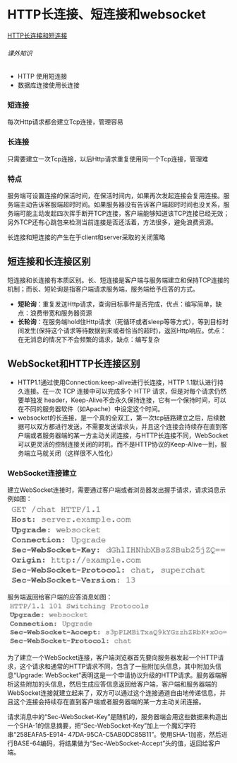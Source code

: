 # HTTP长连接、短连接和websocket

[HTTP长连接和短连接](https://www.cnblogs.com/0201zcr/p/4694945.html)

###### 课外知识
- HTTP 使用短连接
- 数据库连接使用长连接

### 短连接
每次Http请求都会建立Tcp连接，管理容易

### 长连接
只需要建立一次Tcp连接，以后Http请求重复使用同一个Tcp连接，管理难

### 特点
服务端可设置连接的保活时间，在保活时间内，如果再次发起连接会复用连接。服务端主动告诉客服端超时时间。如果服务器没有告诉客户端超时时间也没关系，服务端可能主动发起四次挥手断开TCP连接，客户端能够知道该TCP连接已经无效；另外TCP还有心跳包来检测当前连接是否还活着，方法很多，避免浪费资源。 

长连接和短连接的产生在于client和server采取的关闭策略

## 短连接和长连接区别
短连接和长连接有本质区别。长、短连接是客户端与服务端建立和保持TCP连接的机制；而长、短轮询是指客户端请求服务端，服务端给予应答的方式。
- **短轮询**：重复发送Http请求，查询目标事件是否完成，优点：编写简单，缺点：浪费带宽和服务器资源
- **长轮询**：在服务端hold住Http请求（死循环或者sleep等等方式），等到目标时间发生(保持这个请求等待数据到来或者恰当的超时)，返回Http响应。优点：在无消息的情况下不会频繁的请求，缺点：编写复杂

## WebSocket和HTTP长连接区别
- HTTP1.1通过使用Connection:keep-alive进行长连接，HTTP 1.1默认进行持久连接。在一次 TCP 连接中可以完成多个 HTTP 请求，但是对每个请求仍然要单独发 header，Keep-Alive不会永久保持连接，它有一个保持时间，可以在不同的服务器软件（如Apache）中设定这个时间。
- websocket的长连接，是一个<Te d>真的全双工</Te>，第一次tcp链路建立之后，后续数据可以双方都进行发送，不需要发送请求头，并且这个连接会持续存在直到客户端或者服务器端的某一方主动关闭连接，<Te d>与HTTP长连接不同，WebSocket可以更灵活的控制连接关闭的时机，而不是HTTP协议的Keep-Alive一到，服务端立马就关闭</Te>（这样很不人性化）

### WebSocket连接建立
建立WebSocket连接时，需要通过客户端或者浏览器发出握手请求，请求消息示例如图：
![An image](./images/1.png)  

服务端返回给客户端的应答消息如图：
![An image](./images/2.png)  

为了建立一个WebSocket连接，客户端浏览器首先要向服务器发起一个HTTP请求，这个请求和通常的HTTP请求不同，包含了一些附加头信息，其中附加头信息“Upgrade: WebSocket”表明这是一个申请协议升级的HTTP请求。服务器端解析这些附加的头信息，然后生成应答信息返回给客户端，客户端和服务器端的WebSocket连接就建立起来了，双方可以通过这个连接通道自由地传递信息，并且这个连接会持续存在直到客户端或者服务器端的某一方主动关闭连接。  

请求消息中的“Sec-WebSocket-Key”是随机的，服务器端会用这些数据来构造出一个SHA-1的信息摘要，把“Sec-WebSocket-Key”加上一个魔幻字符串“258EAFA5-E914- 47DA-95CA-C5AB0DC85B11”。使用SHA-1加密，然后进行BASE-64编码，将结果做为“Sec-WebSocket-Accept”头的值，返回给客户端。


